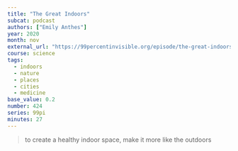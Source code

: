 ```yaml
---
title: "The Great Indoors"
subcat: podcast
authors: ["Emily Anthes"]
year: 2020
month: nov
external_url: "https://99percentinvisible.org/episode/the-great-indoors/"
course: science
tags:
  - indoors
  - nature
  - places
  - cities
  - medicine
base_value: 0.2
number: 424
series: 99pi
minutes: 27
---
```


> to create a healthy indoor space, make it more like the outdoors
